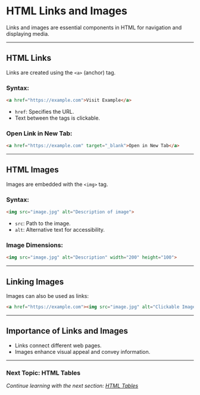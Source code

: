 # HTML Links and Images

Links and images are essential components in HTML for navigation and displaying media.

---

## **HTML Links**
Links are created using the `<a>` (anchor) tag.

### Syntax:
```html
<a href="https://example.com">Visit Example</a>
```
- `href`: Specifies the URL.
- Text between the tags is clickable.

### Open Link in New Tab:
```html
<a href="https://example.com" target="_blank">Open in New Tab</a>
```

---

## **HTML Images**
Images are embedded with the `<img>` tag.

### Syntax:
```html
<img src="image.jpg" alt="Description of image">
```
- `src`: Path to the image.
- `alt`: Alternative text for accessibility.

### Image Dimensions:
```html
<img src="image.jpg" alt="Description" width="200" height="100">
```

---

## **Linking Images**
Images can also be used as links:
```html
<a href="https://example.com"><img src="image.jpg" alt="Clickable Image"></a>
```

---

## **Importance of Links and Images**
- Links connect different web pages.
- Images enhance visual appeal and convey information.

---

### **Next Topic: HTML Tables**  
*Continue learning with the next section: [HTML Tables](#)*


